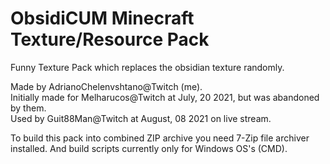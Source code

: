 # ObsidiCUM Minecraft Texture/Resource Pack
Funny Texture Pack which replaces the obsidian texture randomly.

Made by AdrianoChelenvshtano@Twitch (me).  
Initially made for Melharucos@Twitch at July, 20 2021, but was abandoned by them.  
Used by Guit88Man@Twitch at August, 08 2021 on live stream.  

To build this pack into combined ZIP archive you need 7-Zip file archiver installed. And build scripts currently only for Windows OS's (CMD).
